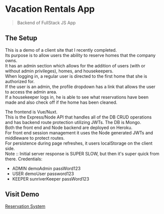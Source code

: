 # Vacation Rentals App

> Backend of FullStack JS App

## The Setup

This is a demo of a client site that I recently completed.  
Its purpose is to allow users the ability to reserve homes that the company owns.  
It has an admin section which allows for the addition of users (with or without admin privileges), homes, and housekeepers.  
When logging in, a regular user is directed to the first home that she is authorized for.  
If the user is an admin, the profile dropdown has a link that allows the user to access the admin area.  
If a housekeeper logs in, he is able to see what reservations have been made and also check off if the home has been cleaned.

The frontend is Vue/Nuxt.  
This is the Express/Node API that handles all of the DB CRUD operations and has backend route protection utilizing JWTs. The DB is Mongo.  
Both the front end and Node backend are deployed on Heroku.  
For front end session management it uses the Node generated JWTs and middleware to protect routes.  
For persistence during page refreshes, it users localStorage on the client side.  
Note :: Initial server response is SUPER SLOW, but then it's super quick from there.
Credentials:   
- ADMIN	demoAdmin	passWord123
- USER	demoUser	password123
- KEEPER	sunriverKeeper	passWord123


## Visit Demo
[Reservation System](https://res-demo-front.herokuapp.com/)
